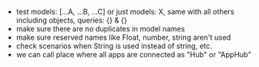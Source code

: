 - test models: [...A, ...B, ...C] or just models: X, same with all others including objects, queries: {} & {}
- make sure there are no duplicates in model names
- make sure reserved names like Float, number, string aren't used
- check scenarios when String is used instead of string, etc.
- we can call place where all apps are connected as "Hub" or "AppHub"
